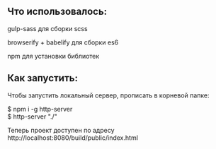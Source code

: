 ## Что использовалось:

gulp-sass для сборки scss

browserify + babelify для сборки es6

npm для установки библиотек

## Как запустить:

Чтобы запустить локальный сервер, прописать
в корневой папке:

$ npm i -g http-server <br/>
$ http-server "./"

Теперь проект доступен по адресу
http://localhost:8080/build/public/index.html


